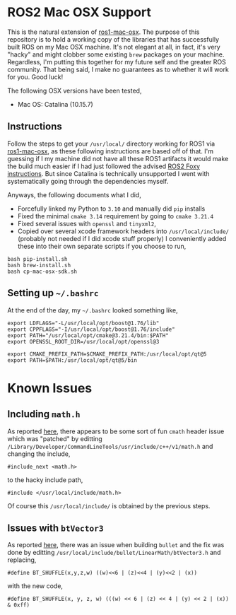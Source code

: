 # ROS2 Mac OSX Support 
This is the natural extension of [ros1-mac-osx](https://github.com/jaymwong/ros1-mac-osx). The purpose of this repository is to hold a working copy of the libraries that has successfully built ROS on my Mac OSX machine. It's not elegant at all, in fact, it's very "hacky" and might clobber some existing `brew` packages on your machine. Regardless, I'm putting this together for my future self and the greater ROS community. That being said, I make no guarantees as to whether it will work for you. Good luck!

The following OSX versions have been tested,
- Mac OS: Catalina (10.15.7)

## Instructions
Follow the steps to get your `/usr/local/` directory working for ROS1 via [ros1-mac-osx](https://github.com/jaymwong/ros1-mac-osx), as these following instructions are based off of that. I'm guessing if I my machine did not have all these ROS1 artifacts it would make the build much easier if I had just followed the advised [ROS2 Foxy instructions](https://docs.ros.org/en/foxy/Installation/Alternatives/macOS-Development-Setup.html). But since Catalina is technically unsupported I went with systematically going through the dependencies myself. 

Anyways, the following documents what I did, 
- Forcefully linked my Python to `3.10` and manually did `pip` installs
- Fixed the minimal `cmake 3.14` requirement by going to `cmake 3.21.4`
- Fixed several issues with `openssl` and `tinyxml2`,
- Copied over several xcode framework headers into `/usr/local/include/` (probably not needed if I did xcode stuff properly)
I conveniently added these into their own separate scripts if you choose to run, 
```
bash pip-install.sh
bash brew-install.sh
bash cp-mac-osx-sdk.sh
```
  
## Setting up `~/.bashrc`
At the end of the day, my `~/.bashrc` looked something like,
```
export LDFLAGS="-L/usr/local/opt/boost@1.76/lib"
export CPPFLAGS="-I/usr/local/opt/boost@1.76/include"
export PATH="/usr/local/opt/cmake@3.21.4/bin:$PATH"
export OPENSSL_ROOT_DIR=/usr/local/opt/openssl@3

export CMAKE_PREFIX_PATH=$CMAKE_PREFIX_PATH:/usr/local/opt/qt@5
export PATH=$PATH:/usr/local/opt/qt@5/bin
```

# Known Issues 
## Including `math.h` 
As reported [here](https://stackoverflow.com/questions/58628377/catalina-c-using-cmath-headers-yield-error-no-member-named-signbit-in-th), there appears to be some sort of fun `cmath` header issue which was "patched" by editting `/Library/Developer/CommandLineTools/usr/include/c++/v1/math.h` and changing the include,
```
#include_next <math.h>
```
to the hacky include path,  
```
#include </usr/local/include/math.h>
```
Of course this `/usr/local/include/` is obtained by the previous steps. 

## Issues with `btVector3`
As reported [here](https://stackoverflow.com/questions/58064487/xcode-11-cocos2dx-compilation-problem-argument-value-10880-is-outside-the-vali), there was an issue when building `bullet` and the fix was done by editting `/usr/local/include/bullet/LinearMath/btVector3.h` and replacing,
```
#define BT_SHUFFLE(x,y,z,w) ((w)<<6 | (z)<<4 | (y)<<2 | (x))
```
with the new code,
```
#define BT_SHUFFLE(x, y, z, w) (((w) << 6 | (z) << 4 | (y) << 2 | (x)) & 0xff)
```
